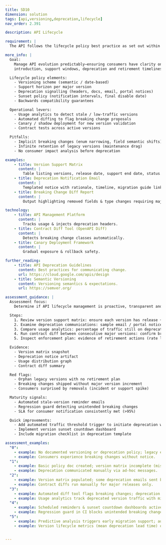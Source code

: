 ```yaml
---
title: SD10
dimension: solution
tags: [api,versioning,deprecation,lifecycle]
nav_order: 2.391

description: API Lifecycle

requirement: |
  The API follows the lifecycle policy best practice as set out within Sunsetting (deprecation and retirement) policy (Confluence). This **SHOULD** include any enforcement arrangements.

more_info: |
  Goal:
    Manage API evolution predictably—ensuring consumers have clarity on version
    introduction, support windows, deprecation and retirement timelines.

  Lifecycle policy elements:
    - Versioning scheme (semantic / date-based)
    - Support horizon per major version
    - Deprecation signalling (headers, docs, email, portal notices)
    - Sunset policy (notification intervals, final disable date)
    - Backwards compatibility guarantees

  Operational levers:
    - Usage analytics to detect stale / low-traffic versions
    - Automated diffing to flag breaking change proposals
    - Canary / shadow deployment for new version validation
    - Contract tests across active versions

  Pitfalls:
    - Implicit breaking changes (enum narrowing, field semantic shifts)
    - Infinite retention of legacy versions (maintenance drag)
    - No consumer impact analysis before deprecation

examples: 
    - title: Version Support Matrix
      content: |
        Table listing versions, release date, support end date, status.
    - title: Deprecation Notification Email
      content: |
        Templated notice with rationale, timeline, migration guide link.
    - title: Breaking Change Diff Report
      content: |
        Output highlighting removed fields & type changes requiring major bump.

technology:
    - title: API Management Platform
      content: |
        Tracks usage & injects deprecation headers.
    - title: Contract Diff Tool (OpenAPI Diff)
      content: |
        Detects breaking change classes automatically.
    - title: Canary Deployment Framework
      content: |
        Gradual exposure & rollback safety.

further_reading:
    - title: API Deprecation Guidelines
      content: Best practices for communicating change.
      url: https://cloud.google.com/apis/design
    - title: Semantic Versioning
      content: Versioning semantics & expectations.
      url: https://semver.org/

assessment_guidance: |
  Assessment focus:
    Determine if API lifecycle management is proactive, transparent and data-driven.

  Steps:
    1. Review version support matrix: ensure each version has release + planned end-of-support dates (no indefinite legacy).
    2. Examine deprecation communications: sample email / portal notice and header injection; verify timeline lead meets policy.
    3. Compare usage analytics: percentage of traffic still on deprecated versions—assess migration plan.
    4. Run contract diff between consecutive major versions: confirm breaking changes documented with migration guidance.
    5. Inspect enforcement plan: evidence of retirement actions (rate limiting / blocking) scheduled or executed.

  Evidence:
    - Version matrix snapshot
    - Deprecation notice artifact
    - Usage distribution graph
    - Contract diff summary

  Red flags:
    - Orphan legacy versions with no retirement plan
    - Breaking changes shipped without major version increment
    - Consumers surprised by removals (incident or support spike)

  Maturity signals:
    - Automated stale-version reminder emails
    - Regression guard detecting unintended breaking changes
    - SLA for consumer notification consistently met (>95%)

  Quick improvements:
    - Add automated traffic threshold trigger to initiate deprecation workflow
    - Implement version sunset countdown dashboard
    - Include migration checklist in deprecation template

assessment_examples:
  "0":
    - example: No documented versioning or deprecation policy; legacy endpoints accumulate indefinitely.
    - example: Consumers experience breaking changes without notice.
  "1":
    - example: Basic policy doc created; version matrix incomplete (missing end-of-support dates).
    - example: Deprecation communicated manually via ad-hoc messages.
  "2":
    - example: Version matrix populated; some deprecation emails sent but inconsistent headers.
    - example: Contract diffs run manually for major releases only.
  "3":
    - example: Automated diff tool flags breaking changes; deprecation headers + portal notices standardised.
    - example: Usage analytics track deprecated version traffic with migration plan.
  "4":
    - example: Scheduled reminders & sunset countdown dashboards active; retirement actions executed on plan.
    - example: Regression guard in CI blocks unintended breaking changes.
  "5":
    - example: Predictive analysis triggers early migration support; automated enforcement throttles near EOL gracefully.
    - example: Version lifecycle metrics (mean deprecation lead time) optimised & reported.


---
```

